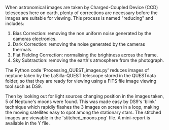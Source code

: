 When astronomical images are taken by Charged-Coupled Device (CCD) telescopes here on earth, plenty of corrections are necessary before the images are suitable for viewing. This process is named "reducing" and includes:

1. Bias Correction: removing the non uniform noise generated by the cameras electronics.
2. Dark Correction: removing the noise generated by the cameras thermals.
3. Flat Fielding Correction: normalising the brightness across the frame.
4. Sky Subtraction: removing the earth's atmosphere from the photograph.

The Python code 'Processing_QUEST_images.py' reduces images of neptune taken by the LaSilla-QUEST telescope stored in the QUESTdata folder, so that they are ready for viewing using a FITS file image viewing tool such as DS9.

Then by looking out for light sources changing position in the images taken, 5 of Neptune's moons were found. This was made easy by DS9's 'blink' technique which rapidly flashes the 3 images on screen in a loop, making the moving satellites easy to spot among the stationary stars. The stitched images are viewable in the 'stitched_moons.png' file. A mini-report is available in the Y file.
